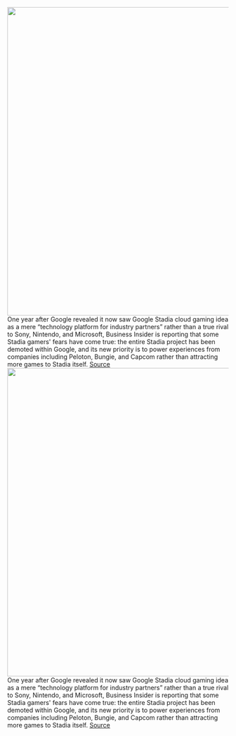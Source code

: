 <img src='https://cdn.vox-cdn.com/thumbor/lqLwhJu81ONbozOmJZRgdh8qmhU=/0x0:2040x1360/1200x800/filters:focal(903x689:1229x1015)/cdn.vox-cdn.com/uploads/chorus_image/image/70472191/akrales_191113_3779_0309.0.jpg' width='700px' /><br/>
One year after Google revealed it now saw Google Stadia cloud gaming idea as a mere  “technology platform for industry partners” rather than a true rival to Sony, Nintendo, and Microsoft, Business Insider is reporting that some Stadia gamers' fears have come true: the entire Stadia project has been demoted within Google, and its new priority is to power experiences from companies including Peloton, Bungie, and Capcom rather than attracting more games to Stadia itself.
<a href='https://www.theverge.com/2022/2/4/22917999/google-stadia-white-label-peloton-bungie-capcom'> Source <a/><img src='https://cdn.vox-cdn.com/thumbor/lqLwhJu81ONbozOmJZRgdh8qmhU=/0x0:2040x1360/1200x800/filters:focal(903x689:1229x1015)/cdn.vox-cdn.com/uploads/chorus_image/image/70472191/akrales_191113_3779_0309.0.jpg' width='700px' /><br/>
One year after Google revealed it now saw Google Stadia cloud gaming idea as a mere  “technology platform for industry partners” rather than a true rival to Sony, Nintendo, and Microsoft, Business Insider is reporting that some Stadia gamers' fears have come true: the entire Stadia project has been demoted within Google, and its new priority is to power experiences from companies including Peloton, Bungie, and Capcom rather than attracting more games to Stadia itself.
<a href='https://www.theverge.com/2022/2/4/22917999/google-stadia-white-label-peloton-bungie-capcom'> Source <a/>